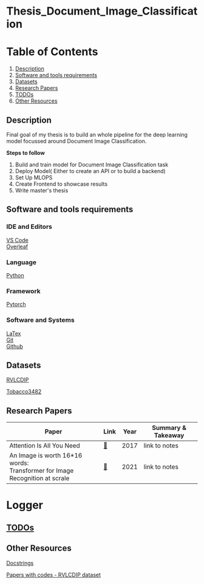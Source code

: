 # Thesis_Document_Image_Classification

# Table of Contents

1. [Description](#description)
2. [Software and tools requirements](#software-and-tools-requirements)
3. [Datasets](#datasets)
4. [Research Papers](#research-papers)
5. [TODOs](#todos)
6. [Other Resources](#other-resources)

## Description
Final goal of my thesis is to build an whole pipeline for the deep learning model focussed around Document Image Classification. 

<b>Steps to follow</b>
1. Build and train model for Document Image Classification task
2. Deploy Model( Either to create an API or to build a backend)
3. Set Up MLOPS
4. Create Frontend to showcase results
5. Write master's thesis

## Software and tools requirements

### IDE and Editors
 [VS Code](https://code.visualstudio.com/) <br/>
 [Overleaf](https://www.overleaf.com/)
### Language 
 [Python](https://www.python.org/)
### Framework
  [Pytorch](https://pytorch.org/)
### Software and Systems
  [LaTex](https://www.latex-project.org/) <br/>
  [Git](https://git-scm.com/) <br/>
  [Github](https://github.com/)
 
## Datasets 
  [RVLCDIP](https://huggingface.co/datasets/rvl_cdip/tree/main)
  
  [Tobacco3482](https://www.kaggle.com/datasets/patrickaudriaz/tobacco3482jpg)


## Research Papers
Paper  | Link | Year | Summary & Takeaway
 --- | --- |--- |---
 Attention Is All You Need | [🔗](https://arxiv.org/pdf/1706.03762.pdf) | 2017 | link to notes
 An Image is worth 16*16 words: </br> Transformer for Image Recognition at scrale | [🔗](https://arxiv.org/pdf/2010.11929.pdf) | 2021| link to notes
 
 
  # Logger
 
 ## [TODOs](/Docs/thesis_planning.md)

   

 ## Other Resources
 [Docstrings](https://google.github.io/styleguide/pyguide.html#383-functions-and-methods)
 
 [Papers with codes - RVLCDIP dataset](https://paperswithcode.com/sota/document-image-classification-on-rvl-cdip)
